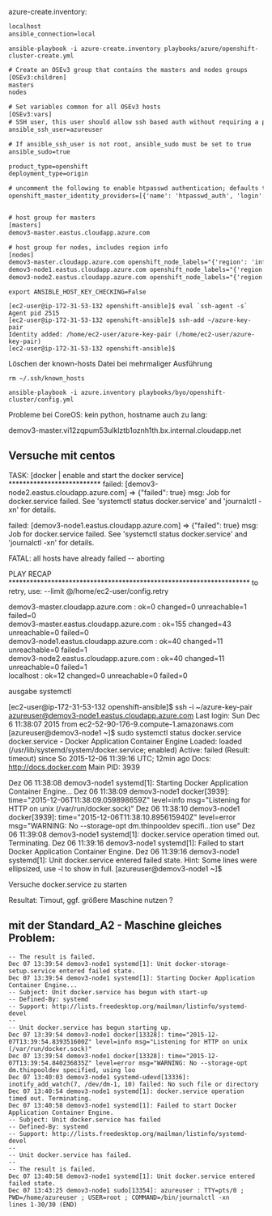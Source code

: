 azure-create.inventory:

```txt
localhost
ansible_connection=local
```

```console
ansible-playbook -i azure-create.inventory playbooks/azure/openshift-cluster-create.yml
```

```txt
# Create an OSEv3 group that contains the masters and nodes groups
[OSEv3:children]
masters
nodes

# Set variables common for all OSEv3 hosts
[OSEv3:vars]
# SSH user, this user should allow ssh based auth without requiring a password
ansible_ssh_user=azureuser

# If ansible_ssh_user is not root, ansible_sudo must be set to true
ansible_sudo=true

product_type=openshift
deployment_type=origin

# uncomment the following to enable htpasswd authentication; defaults to DenyAllPasswordIdentityProvider
openshift_master_identity_providers=[{'name': 'htpasswd_auth', 'login': 'true', 'challenge': 'true', 'kind': 'HTPasswdPasswordIdentityProvider', 'filename': '/etc/origin/origin-passwd'}]


# host group for masters
[masters]
demov3-master.eastus.cloudapp.azure.com

# host group for nodes, includes region info
[nodes]
demov3-master.cloudapp.azure.com openshift_node_labels="{'region': 'infra', 'zone': 'default'}"
demov3-node1.eastus.cloudapp.azure.com openshift_node_labels="{'region': 'primary', 'zone': 'east'}"
demov3-node2.eastus.cloudapp.azure.com openshift_node_labels="{'region': 'primary', 'zone': 'west'}"
```

```console
export ANSIBLE_HOST_KEY_CHECKING=False
```

```console
[ec2-user@ip-172-31-53-132 openshift-ansible]$ eval `ssh-agent -s`
Agent pid 2515
[ec2-user@ip-172-31-53-132 openshift-ansible]$ ssh-add ~/azure-key-pair
Identity added: /home/ec2-user/azure-key-pair (/home/ec2-user/azure-key-pair)
[ec2-user@ip-172-31-53-132 openshift-ansible]$ 
```

Löschen der known-hosts Datei bei mehrmaliger Ausführung

```console
rm ~/.ssh/known_hosts
```

```console
ansible-playbook -i azure.inventory playbooks/byo/openshift-cluster/config.yml
```

Probleme bei CoreOS: kein python, 
hostname auch zu lang:

demov3-master.vi12zqpum53ulklztb1oznh1th.bx.internal.cloudapp.net

## Versuche mit centos

TASK: [docker | enable and start the docker service] ************************** 
failed: [demov3-node2.eastus.cloudapp.azure.com] => {"failed": true}
msg: Job for docker.service failed. See 'systemctl status docker.service' and 'journalctl -xn' for details.

failed: [demov3-node1.eastus.cloudapp.azure.com] => {"failed": true}
msg: Job for docker.service failed. See 'systemctl status docker.service' and 'journalctl -xn' for details.


FATAL: all hosts have already failed -- aborting

PLAY RECAP ******************************************************************** 
           to retry, use: --limit @/home/ec2-user/config.retry

demov3-master.cloudapp.azure.com : ok=0    changed=0    unreachable=1    failed=0   
demov3-master.eastus.cloudapp.azure.com : ok=155  changed=43   unreachable=0    failed=0   
demov3-node1.eastus.cloudapp.azure.com : ok=40   changed=11   unreachable=0    failed=1   
demov3-node2.eastus.cloudapp.azure.com : ok=40   changed=11   unreachable=0    failed=1   
localhost                  : ok=12   changed=0    unreachable=0    failed=0   

ausgabe systemctl

[ec2-user@ip-172-31-53-132 openshift-ansible]$ ssh -i ~/azure-key-pair azureuser@demov3-node1.eastus.cloudapp.azure.com
Last login: Sun Dec  6 11:38:07 2015 from ec2-52-90-176-9.compute-1.amazonaws.com
[azureuser@demov3-node1 ~]$ sudo systemctl status docker.service
docker.service - Docker Application Container Engine
   Loaded: loaded (/usr/lib/systemd/system/docker.service; enabled)
   Active: failed (Result: timeout) since So 2015-12-06 11:39:16 UTC; 12min ago
     Docs: http://docs.docker.com
 Main PID: 3939

Dez 06 11:38:08 demov3-node1 systemd[1]: Starting Docker Application Container Engine...
Dez 06 11:38:09 demov3-node1 docker[3939]: time="2015-12-06T11:38:09.059898659Z" level=info msg="Listening for HTTP on unix (/var/run/docker.sock)"
Dez 06 11:38:10 demov3-node1 docker[3939]: time="2015-12-06T11:38:10.895615940Z" level=error msg="WARNING: No --storage-opt dm.thinpooldev specifi...tion use"
Dez 06 11:39:08 demov3-node1 systemd[1]: docker.service operation timed out. Terminating.
Dez 06 11:39:16 demov3-node1 systemd[1]: Failed to start Docker Application Container Engine.
Dez 06 11:39:16 demov3-node1 systemd[1]: Unit docker.service entered failed state.
Hint: Some lines were ellipsized, use -l to show in full.
[azureuser@demov3-node1 ~]$ 

Versuche docker.service zu starten

Resultat: Timout, ggf. größere Maschine nutzen ?

## mit der Standard_A2 - Maschine gleiches Problem:

```console
-- The result is failed.
Dec 07 13:39:54 demov3-node1 systemd[1]: Unit docker-storage-setup.service entered failed state.
Dec 07 13:39:54 demov3-node1 systemd[1]: Starting Docker Application Container Engine...
-- Subject: Unit docker.service has begun with start-up
-- Defined-By: systemd
-- Support: http://lists.freedesktop.org/mailman/listinfo/systemd-devel
--
-- Unit docker.service has begun starting up.
Dec 07 13:39:54 demov3-node1 docker[13328]: time="2015-12-07T13:39:54.839351600Z" level=info msg="Listening for HTTP on unix (/var/run/docker.sock)"
Dec 07 13:39:54 demov3-node1 docker[13328]: time="2015-12-07T13:39:54.840236835Z" level=error msg="WARNING: No --storage-opt dm.thinpooldev specified, using loo
Dec 07 13:40:03 demov3-node1 systemd-udevd[13336]: inotify_add_watch(7, /dev/dm-1, 10) failed: No such file or directory
Dec 07 13:40:54 demov3-node1 systemd[1]: docker.service operation timed out. Terminating.
Dec 07 13:40:58 demov3-node1 systemd[1]: Failed to start Docker Application Container Engine.
-- Subject: Unit docker.service has failed
-- Defined-By: systemd
-- Support: http://lists.freedesktop.org/mailman/listinfo/systemd-devel
--
-- Unit docker.service has failed.
--
-- The result is failed.
Dec 07 13:40:58 demov3-node1 systemd[1]: Unit docker.service entered failed state.
Dec 07 13:43:25 demov3-node1 sudo[13354]: azureuser : TTY=pts/0 ; PWD=/home/azureuser ; USER=root ; COMMAND=/bin/journalctl -xn
lines 1-30/30 (END)
```

